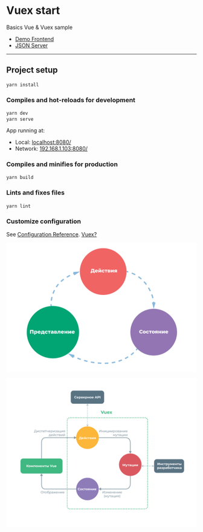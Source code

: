 # Vuex start

Basics Vue & Vuex sample

* [Demo Frontend](https://vuex-start.vercel.app)
* [JSON Server](https://stream-json-server.herokuapp.com)

-----------------------


## Project setup

```
yarn install
```

### Compiles and hot-reloads for development

```
yarn dev
yarn serve
```

App running at:

- Local: [localhost:8080/](http://localhost:8080/)
- Network: [192.168.1.103:8080/](http://192.168.1.103:8080/)

### Compiles and minifies for production

```
yarn build
```

### Lints and fixes files

```
yarn lint
```

### Customize configuration

See [Configuration Reference](https://cli.vuejs.org/config/).
[Vuex?](https://vuex.vuejs.org/ru/#что-такое-«паттерн-управления-состоянием»)

![flow](static/flow.png)

![vuex](static/vuex.png)

